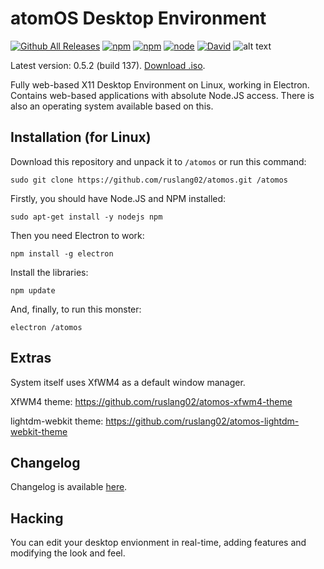 # atomOS Desktop Environment
[![Github All Releases](https://img.shields.io/github/downloads/ruslang02/atomos/total.svg)]() [![npm](https://img.shields.io/npm/dt/atomos.svg)]() [![npm](https://img.shields.io/npm/v/atomos.svg)]() [![node](https://img.shields.io/node/v/atomos.svg)]() [![David](https://img.shields.io/david/ruslang02/atomos.svg)]()
![alt text](https://raw.githubusercontent.com/ruslang02/atomos/master/PREVIEW.png) 

Latest version: 0.5.2 (build 137). [Download .iso](https://github.com/ruslang02/atomos/releases).

Fully web-based X11 Desktop Environment on Linux, working in Electron.
Contains web-based applications with absolute Node.JS access.
There is also an operating system available based on this.

## Installation (for Linux)

Download this repository and unpack it to `/atomos` or run this command:
```
sudo git clone https://github.com/ruslang02/atomos.git /atomos
```

Firstly, you should have Node.JS and NPM installed:
```
sudo apt-get install -y nodejs npm
```
Then you need Electron to work:
```
npm install -g electron
```
Install the libraries:
```
npm update
```
And, finally, to run this monster:
```
electron /atomos
```

## Extras
System itself uses XfWM4 as a default window manager.

XfWM4 theme: https://github.com/ruslang02/atomos-xfwm4-theme

lightdm-webkit theme: https://github.com/ruslang02/atomos-lightdm-webkit-theme

## Changelog

Changelog is available [here](https://github.com/ruslang02/atomos/blob/master/CHANGELOG.md).

## Hacking
You can edit your desktop envionment in real-time, adding features and modifying the look and feel.
